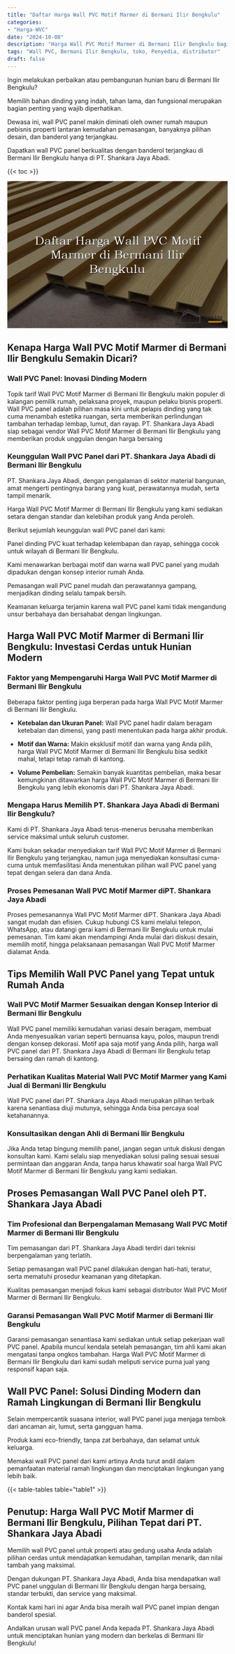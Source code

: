 ```yaml
---
title: "Daftar Harga Wall PVC Motif Marmer di Bermani Ilir Bengkulu"
categories: 
- "Harga-WVC"
date: "2024-10-08"
description: "Harga Wall PVC Motif Marmer di Bermani Ilir Bengkulu bagi tempat tinggal, perkantoran, serta gerai. Produk terbaik, pilihan motif, pilihan warna menarik, beserta layanan penempatan oleh tim profesional serta garansi resmi!|Layanan penjualan Wall PVC Motif Marmer di Bermani Ilir Bengkulu untuk keperluan hunian, perkantoran, atau gerai, beserta panel berkualitas dan pemasangan oleh tenaga ahli ahli serta jaminan resmi.|Solusi Wall PVC Motif Marmer di Bermani Ilir Bengkulu yang terpercaya untuk rumah, perkantoran, serta ritel, bersama material berkualitas dan pemasangan dikerjakan oleh tenaga ahli profesional dan jaminan resmi.|Distribusi Wall PVC Motif Marmer di Bermani Ilir Bengkulu untuk rumah, kantor, dan toko, dengan produk unggulan dan pemasangan dikerjakan oleh teknisi ahli, dilengkapi beserta garansi resmi.}"
tags: "Wall PVC, Bermani Ilir Bengkulu, toko, Penyedia, distributor"
draft: false
---
```


Ingin melakukan perbaikan atau pembangunan hunian baru di Bermani Ilir Bengkulu?

Memilih bahan dinding yang indah, tahan lama, dan fungsional merupakan bagian penting yang wajib diperhatikan.

Dewasa ini, wall PVC panel makin diminati oleh owner rumah maupun pebisnis properti lantaran kemudahan pemasangan, banyaknya pilihan desain, dan banderol yang terjangkau.

Dapatkan wall PVC panel berkualitas dengan banderol terjangkau di Bermani Ilir Bengkulu hanya di PT. Shankara Jaya Abadi.

{{< toc >}}

![Daftar Harga Wall PVC Motif Marmer di Bermani Ilir Bengkulu](/images/Harga-WVC/Daftar-Harga-Wall-PVC-Motif-Marmer-di-Bermani-Ilir-Bengkulu.png)


## Kenapa Harga Wall PVC Motif Marmer di Bermani Ilir Bengkulu Semakin Dicari?

### Wall PVC Panel: Inovasi Dinding Modern

Topik tarif Wall PVC Motif Marmer di Bermani Ilir Bengkulu makin populer di kalangan pemilik rumah, pelaksana proyek, maupun pelaku bisnis properti. Wall PVC panel adalah pilihan masa kini untuk pelapis dinding yang tak cuma menambah estetika ruangan, serta memberikan perlindungan tambahan terhadap lembap, lumut, dan rayap. PT. Shankara Jaya Abadi siap sebagai vendor Wall PVC Motif Marmer di Bermani Ilir Bengkulu yang memberikan produk unggulan dengan harga bersaing

### Keunggulan Wall PVC Panel dari PT. Shankara Jaya Abadi di Bermani Ilir Bengkulu

PT. Shankara Jaya Abadi, dengan pengalaman di sektor material bangunan, amat mengerti pentingnya barang yang kuat, perawatannya mudah, serta tampil menarik.

Harga Wall PVC Motif Marmer di Bermani Ilir Bengkulu yang kami sediakan setara dengan standar dan kelebihan produk yang Anda peroleh.

Berikut sejumlah keunggulan wall PVC panel dari kami:

Panel dinding PVC kuat terhadap kelembapan dan rayap, sehingga cocok untuk wilayah di Bermani Ilir Bengkulu.

Kami menawarkan berbagai motif dan warna wall PVC panel yang mudah dipadukan dengan konsep interior rumah Anda.

Pemasangan wall PVC panel mudah dan perawatannya gampang, menjadikan dinding selalu tampak bersih.

Keamanan keluarga terjamin karena wall PVC panel kami tidak mengandung unsur berbahaya dan bersahabat dengan lingkungan.

## Harga Wall PVC Motif Marmer di Bermani Ilir Bengkulu: Investasi Cerdas untuk Hunian Modern

### Faktor yang Mempengaruhi Harga Wall PVC Motif Marmer di Bermani Ilir Bengkulu

Beberapa faktor penting juga berperan pada harga Wall PVC Motif Marmer di Bermani Ilir Bengkulu.

- **Ketebalan dan Ukuran Panel:** Wall PVC panel hadir dalam beragam ketebalan dan dimensi, yang pasti menentukan pada harga akhir produk.

- **Motif dan Warna:** Makin eksklusif motif dan warna yang Anda pilih, harga Wall PVC Motif Marmer di Bermani Ilir Bengkulu bisa sedikit mahal, tetapi tetap ramah di kantong.

- **Volume Pembelian:** Semakin banyak kuantitas pembelian, maka besar kemungkinan ditawarkan harga Wall PVC Motif Marmer di Bermani Ilir Bengkulu yang lebih ekonomis dari PT. Shankara Jaya Abadi.

### Mengapa Harus Memilih PT. Shankara Jaya Abadi di Bermani Ilir Bengkulu?

Kami di PT. Shankara Jaya Abadi terus-menerus berusaha memberikan service maksimal untuk seluruh customer.

Kami bukan sekadar menyediakan tarif Wall PVC Motif Marmer di Bermani Ilir Bengkulu yang terjangkau, namun juga menyediakan konsultasi cuma-cuma untuk memfasilitasi Anda menentukan pilihan wall PVC panel yang tepat dengan selera dan dana Anda.

### Proses Pemesanan Wall PVC Motif Marmer diPT. Shankara Jaya Abadi

Proses pemesanannya Wall PVC Motif Marmer diPT. Shankara Jaya Abadi sangat mudah dan efisien. Cukup hubungi CS kami melalui telepon, WhatsApp, atau datangi gerai kami di Bermani Ilir Bengkulu untuk mulai pemesanan. Tim kami akan mendampingi Anda mulai dari diskusi desain, memilih motif, hingga pelaksanaan pemasangan Wall PVC Motif Marmer dialamat Anda.

## Tips Memilih Wall PVC Panel yang Tepat untuk Rumah Anda

### Wall PVC Motif Marmer Sesuaikan dengan Konsep Interior di Bermani Ilir Bengkulu

Wall PVC panel memiliki kemudahan variasi desain beragam, membuat Anda menyesuaikan varian seperti bernuansa kayu, polos, maupun trendi dengan konsep dekorasi. Motif apa saja motif yang Anda pilih, harga wall PVC panel dari PT. Shankara Jaya Abadi di Bermani Ilir Bengkulu tetap bersaing dan ramah di kantong.

### Perhatikan Kualitas Material Wall PVC Motif Marmer yang Kami Jual di Bermani Ilir Bengkulu

Wall PVC panel dari PT. Shankara Jaya Abadi merupakan pilihan terbaik karena senantiasa diuji mutunya, sehingga Anda bisa percaya soal ketahanannya.

### Konsultasikan dengan Ahli di Bermani Ilir Bengkulu

Jika Anda tetap bingung memilih panel, jangan segan untuk diskusi dengan konsultan kami. Kami selalu siap menyediakan solusi paling sesuai sesuai permintaan dan anggaran Anda, tanpa harus khawatir soal harga Wall PVC Motif Marmer di Bermani Ilir Bengkulu yang kami sediakan.

## Proses Pemasangan Wall PVC Panel oleh PT. Shankara Jaya Abadi

### Tim Profesional dan Berpengalaman Memasang Wall PVC Motif Marmer di Bermani Ilir Bengkulu

Tim pemasangan dari PT. Shankara Jaya Abadi terdiri dari teknisi berpengalaman yang terlatih.

Setiap pemasangan wall PVC panel dilakukan dengan hati-hati, teratur, serta mematuhi prosedur keamanan yang ditetapkan.

Kualitas pemasangan menjadi fokus kami sebagai distributor Wall PVC Motif Marmer di Bermani Ilir Bengkulu.

### Garansi Pemasangan Wall PVC Motif Marmer di Bermani Ilir Bengkulu

Garansi pemasangan senantiasa kami sediakan untuk setiap pekerjaan wall PVC panel. Apabila muncul kendala setelah pemasangan, tim ahli kami akan mengatasi tanpa ongkos tambahan. Harga Wall PVC Motif Marmer di Bermani Ilir Bengkulu dari kami sudah meliputi service purna jual yang responsif kapan saja.

## Wall PVC Panel: Solusi Dinding Modern dan Ramah Lingkungan di Bermani Ilir Bengkulu

Selain mempercantik suasana interior, wall PVC panel juga menjaga tembok dari ancaman air, lumut, serta gangguan hama.

Produk kami eco-friendly, tanpa zat berbahaya, dan selamat untuk keluarga.

Memakai wall PVC panel dari kami artinya Anda turut andil dalam pemanfaatan material ramah lingkungan dan menciptakan lingkungan yang lebih baik.

{{< table-tables table="table1" >}}

## Penutup: Harga Wall PVC Motif Marmer di Bermani Ilir Bengkulu, Pilihan Tepat dari PT. Shankara Jaya Abadi

Memilih wall PVC panel untuk properti atau gedung usaha Anda adalah pilihan cerdas untuk mendapatkan kemudahan, tampilan menarik, dan nilai tambah yang maksimal.

Dengan dukungan PT. Shankara Jaya Abadi, Anda bisa mendapatkan wall PVC panel unggulan di Bermani Ilir Bengkulu dengan harga bersaing, standar terbukti, dan service yang maksimal.

Kontak kami hari ini agar Anda bisa meraih wall PVC panel impian dengan banderol spesial.

Andalkan urusan wall PVC panel Anda kepada PT. Shankara Jaya Abadi untuk menciptakan hunian yang modern dan berkelas di Bermani Ilir Bengkulu!